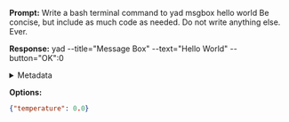 **Prompt:**
Write a bash terminal command to yad msgbox hello world
Be concise, but include as much code as needed. Do not write anything else. Ever.


**Response:**
yad --title="Message Box" --text="Hello World" --button="OK":0

<details><summary>Metadata</summary>

- Duration: 2792 ms
- Datetime: 2023-10-20T10:28:11.359003
- Model: gpt-3.5-turbo-0613

</details>

**Options:**
```json
{"temperature": 0.0}
```

